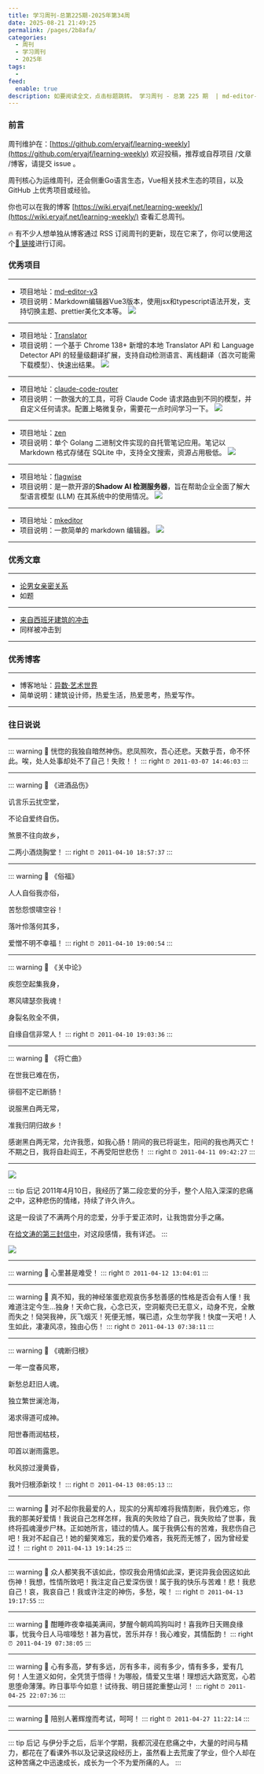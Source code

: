 ```yaml
---
title: 学习周刊-总第225期-2025年第34周
date: 2025-08-21 21:49:25
permalink: /pages/2b8afa/
categories:
  - 周刊
  - 学习周刊
  - 2025年
tags:
  - 
feed:
  enable: true
description: 如要阅读全文，点击标题跳转。 学习周刊 - 总第 225 期  | md-editor-v3 | Translator | claude-code-router | zen | flagwise | mkeditor
---
```



### 前言

周刊维护在：[https://github.com/eryajf/learning-weekly](https://github.com/eryajf/learning-weekly)  欢迎投稿，推荐或自荐项目 /文章 /博客，请提交 issue 。

周刊核心为运维周刊，还会侧重Go语言生态，Vue相关技术生态的项目，以及 GitHub 上优秀项目或经验。

你也可以在我的博客 [https://wiki.eryajf.net/learning-weekly/](https://wiki.eryajf.net/learning-weekly/) 查看汇总周刊。

🔥 有不少人想单独从博客通过 RSS 订阅周刊的更新，现在它来了，你可以使用这个[🔗 链接](https://wiki.eryajf.net/learning-weekly.xml)进行订阅。

### 优秀项目

---
- 项目地址：[md-editor-v3](https://github.com/imzbf/md-editor-v3)
- 项目说明：Markdown编辑器Vue3版本，使用jsx和typescript语法开发，支持切换主题、prettier美化文本等。
  ![](https://t.eryajf.net/imgs/2025/08/1754880980987.webp)
---
- 项目地址：[Translator](https://github.com/AnYi-0/Translator)
- 项目说明：一个基于 Chrome 138+ 新增的本地 Translator API 和 Language Detector API 的轻量级翻译扩展，支持自动检测语言、离线翻译（首次可能需下载模型）、快速出结果。
  ![](https://t.eryajf.net/imgs/2025/08/1755005751629.webp)
---
- 项目地址：[claude-code-router](https://github.com/musistudio/claude-code-router/blob/main/README_zh.md)
- 项目说明：一款强大的工具，可将 Claude Code 请求路由到不同的模型，并自定义任何请求。配置上略微复杂，需要花一点时间学习一下。
  ![](https://t.eryajf.net/imgs/2025/08/1755306741860.webp)
---
- 项目地址：[zen](https://github.com/sheshbabu/zen)
- 项目说明：单个 Golang 二进制文件实现的自托管笔记应用。笔记以 Markdown 格式存储在 SQLite 中，支持全文搜索，资源占用极低。
  ![](https://t.eryajf.net/imgs/2025/08/1755306827541.webp)
---
- 项目地址：[flagwise](https://github.com/bluewave-labs/flagwise)
- 项目说明：是一款开源的**Shadow AI 检测服务器**，旨在帮助企业全面了解大型语言模型 (LLM) 在其系统中的使用情况。
  ![](https://t.eryajf.net/imgs/2025/08/1755306984210.webp)
---
- 项目地址：[mkeditor](https://github.com/versyxdigital/mkeditor)
- 项目说明：一款简单的 markdown 编辑器。
  ![](https://t.eryajf.net/imgs/2025/08/1755307109146.webp)
---

### 优秀文章

---
- [论男女亲密关系](https://pathos.page/blog/on-intimate-relationships/)
- 如题
---
- [来自西班牙建筑的冲击](https://yekaihongxue.com/archives/924)
- 同样被冲击到
---


### 优秀博客

---
- 博客地址：[异数·艺术世界](https://www.yishu.pro/)
- 简单说明：建筑设计师，热爱生活，热爱思考，热爱写作。
---

### 往日说说

---

::: warning 📜
恍惚的我独自暗然神伤。悲凤照吹，吾心还悲。天数乎吾，命不怀此。唉，处人处事却处不了自己！失败！！
::: right
`⏰ 2011-03-07 14:46:03`
:::

---

::: warning 📜
《进酒品伤》

讥言乐云扰空堂，

不论自爱终自伤。

煞景不往向故乡，

二两小酒烧胸堂！
::: right
`⏰ 2011-04-10 18:57:37`
:::

---

::: warning 📜
《俗福》

人人自俗我亦俗，

苦愁怨恨啸空谷！

落叶伶落何其多，

爱憎不明不幸福！
::: right
`⏰ 2011-04-10 19:00:54`
:::

---

::: warning 📜
《关中论》

疾怨空起集我身，

寒风啸瑟奈我魂！

身裂名败全不俱，

自缘自信非常人！
::: right
`⏰ 2011-04-10 19:03:36`
:::

---

::: warning 📜
《将亡曲》

在世我已难在伤，

徘徊不定已断肠！

说服黑白两无常，

准我归阴归故乡！

感谢黑白两无常，允许我愿，如我心肠！阴间的我已将诞生，阳间的我也两灭亡！不期之日，我将自赴阎王，不再受阳世悲伤！
::: right
`⏰ 2011-04-11 09:42:27`
:::

---

![](https://t.eryajf.net/imgs/2025/08/1755784634890.webp)


::: tip 后记
2011年4月10日，我经历了第二段恋爱的分手，整个人陷入深深的悲痛之中，这种悲伤的情绪，持续了许久许久。

这是一段谈了不满两个月的恋爱，分手于爱正浓时，让我饱尝分手之痛。

在[给文涛的第三封信中](https://wiki.eryajf.net/pages/acd462/)，对这段感情，我有详述。
:::

![](https://t.eryajf.net/imgs/2025/08/1755784957544.webp)

---

::: warning 📜
心里甚是难受！
::: right
`⏰ 2011-04-12 13:04:01`
:::

---

::: warning 📜
真不知，我的神经笨蛋悲观哀伤多愁善感的性格是否会有人懂！我难道注定今生…独身！天命亡我，心念已灭，空洞躯壳已无意义，动身不兖，全散而失之！恸哭我神，灰飞烟灭！死便无憾，嘱已遗，众生勿学我！快度一天吧！人生如此，凄凄风凉，独由心伤！
::: right
`⏰ 2011-04-13 07:38:11`
:::

---

::: warning 📜
《魂断归根》

一年一度春风寒，

新愁总赶旧人魂。

独立繁世澜沧海，

渴求得道可成神。

阳世春雨润枯枝，

叩首以谢雨露恩。

秋风掠过漫黄昏，

我叶归根添新坟！
::: right
`⏰ 2011-04-13 08:05:13`
:::

---

::: warning 📜
对不起你我最爱的人，现实的分离却难将我情割断，我仍难忘，你我的那美好爱情！我说自己怎样怎样，我真的失败给了自己，我失败给了世事，我终将孤魂漫步尸林。正如她所言，错过的情人。属于我俩公有的苦难，我悲伤自己吧！我对不起自己！她的颦笑难忘，我的爱仍难吝，我死而无憾了，因为曾经爱过！
::: right
`⏰ 2011-04-13 19:14:25`
:::

---

::: warning 📜
众人都笑我不该如此，惊叹我会用情如此深，更诧异我会因这如此伤神！我想，性情所致吧！我注定自己爱深伤很！属于我的快乐与苦难！悲！我悲自己！哀，我哀自己！我或许注定的神伤，多愁，唉！
::: right
`⏰ 2011-04-13 19:17:55`
:::

---

::: warning 📜
酣睡昨夜幸福美满间，梦醒今朝鸡鸣狗叫时！喜我昨日天赐良缘事，忧我今日人马喧嚎愁！甚为喜忧，苦乐并存！我心难安，其情酝韵！
::: right
`⏰ 2011-04-19 07:38:05`
:::

---

::: warning 📜
心有多高，梦有多远，厉有多丰，阅有多少，情有多多，爱有几何！人生道义如何，全凭赁于悟得！为哪般，情爱又生堪！理想远大路宽宽，心若思堕命薄薄。昨日事毕今如意！试待我、明日搓跎重整山河！
::: right
`⏰ 2011-04-25 22:07:36`
:::

---

::: warning 📜
陪别人著辉煌而考试，呵呵！
::: right
`⏰ 2011-04-27 11:22:14`
:::

---

::: tip 后记
与伊分手之后，后半个学期，我都沉浸在悲痛之中，大量的时间与精力，都花在了看课外书以及记录这段经历上，虽然看上去荒废了学业，但个人却在这种苦痛之中迅速成长，成长为一个不为爱所痛的人。
:::